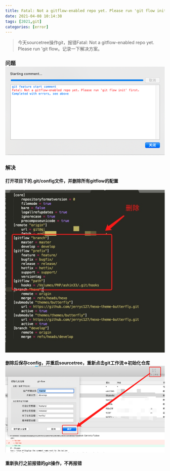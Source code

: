 ```yaml
---
title: Fatal: Not a gitflow-enabled repo yet. Please run 'git flow init' first
date: 2021-04-08 10:14:38
tags: [2021,git]
categories: [error]
---
```


>今天sourcetree操作git，报错Fatal: Not a gitflow-enabled repo yet. Please run 'git flow。记录一下解决方案。
### 问题![251617846939_.pic](/images/251617846939_.pic.jpg)

### 解决
#### 打开项目下的.git/config文件，并删除所有gitflow的配置
![](/images/16178492522634.jpg)
#### 删除后保存config，并重启sourcetree，重新点击git工作流=>初始化仓库![261617847178_.pic_hd](/images/261617847178_.pic_hd.jpg)

#### 重新执行之前报错的git操作，不再报错
